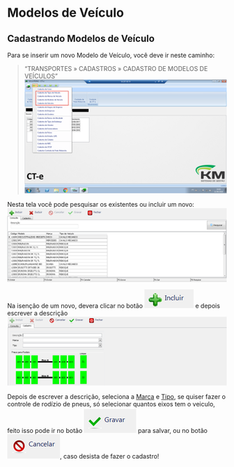 # Modelos de Veículo
## Cadastrando Modelos de Veículo

Para se inserir um novo Modelo de Veículo, você deve ir neste caminho: 
> “TRANSPORTES » CADASTROS » CADASTRO DE MODELOS DE VEÍCULOS”  
![1](/img/cte/1.png) 

Nesta tela você pode pesquisar os existentes ou incluir um novo: 
![8](/img/cte/8.png) 

Na isenção de um novo, devera clicar no botão ![4](/img/cte/4.png) e depois escrever a descrição
![9](/img/cte/9.png)

Depois de escrever a descrição, seleciona a [Marca](/modulos/cte/cadastro/marcas-de-veiculos.md) e [Tipo](/modulos/cte/cadastro/tipos-de-veiculos.md),
se quiser fazer o controle de rodízio de pneus, só selecionar quantos eixos tem o veiculo, feito isso pode ir no botão ![5](/img/cte/5.png) para salvar, ou no botão ![6](/img/cte/6.png), caso desista de fazer o cadastro!